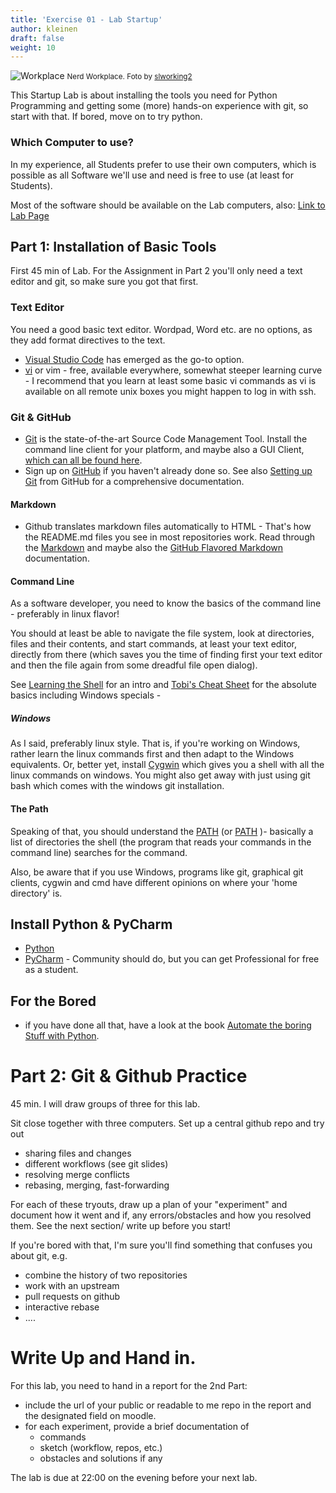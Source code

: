 ```yaml
---
title: 'Exercise 01 - Lab Startup'
author: kleinen
draft: false
weight: 10
---
```


![Workplace](../images/workplace.jpg "workplace")
<small class = "float-right">Nerd Workplace. Foto by [slworking2](https://www.flickr.com/photos/slworking/8539204081/)</small>


This Startup Lab is about installing the tools you need for Python Programming and getting some (more) hands-on experience with git, so start with that. If bored, move on to try python.


### Which Computer to use?

In my experience, all Students prefer to use their own computers, which is possible as all Software
we'll use and need is free to use (at least for Students).

Most of the software should be available on the Lab computers, also:  [Link to Lab Page](https://imi-bachelor.htw-berlin.de/studium/labore/web-technology/)



## Part 1: Installation of Basic Tools

First 45 min of Lab. For the Assignment in Part 2 you'll only need a text editor and git, so make sure you got that first.

### Text Editor

You need a good basic text editor. Wordpad, Word etc. are no options, as they add format directives to the text.

- [Visual Studio Code](https://code.visualstudio.com/) has emerged as the go-to option.
- [vi](https://en.wikipedia.org/wiki/Vi) or vim - free, available everywhere, somewhat steeper learning curve - I recommend that you learn at least some basic vi commands as vi is available on all remote unix boxes you might happen to log in with ssh.


### Git & GitHub

* [Git](https://git-scm.com/) is the state-of-the-art Source Code Management Tool. Install the command line client for your platform, and maybe also a GUI Client, [which can all be found here](https://git-scm.com/download/).
* Sign up on [GitHub](https://github.com/) if you haven't already done so. See also
[Setting up Git](https://help.github.com/articles/set-up-git) from GitHub for a comprehensive documentation.

#### Markdown 

* Github translates markdown files automatically to HTML - That's how the README.md files you see in most repositories work. Read through the [Markdown](https://help.github.com/articles/markdown-basics) and maybe also the [GitHub Flavored Markdown](https://help.github.com/articles/github-flavored-markdown) documentation.

#### Command Line
As a software developer, you need to know the basics of the command line - preferably in linux flavor!

You should at least be able to navigate the file system, look at directories, files and their contents, and start commands, at least your text editor, directly from there (which saves you the time of finding first your text editor and then the file again from some dreadful file open dialog).

See [Learning the Shell](https://linuxcommand.org/lc3_learning_the_shell.php) for an intro
and [Tobi's Cheat Sheet](https://pragtob.github.io/rails-beginner-cheatsheet/) for the absolute basics including Windows specials -

##### Windows
As I said, preferably linux style. That is, if you're working on Windows, rather learn the linux commands first and then adapt to the Windows equivalents. Or, better yet, install [Cygwin](https://www.cygwin.com/) which gives you a shell with all the linux commands on windows. You might also get away with just using git bash which comes with the windows git installation.

#### The Path

Speaking of that, you should understand the [PATH](https://www.digitalocean.com/community/tutorials/how-to-view-and-update-the-linux-path-environment-variable) (or [PATH](http://www.linfo.org/path_env_var.html) )- basically a list of directories the shell (the program that reads your commands in the command line) searches for the command.

Also, be aware that if you use Windows, programs like git, graphical git clients, cygwin and cmd have different opinions on where your 'home directory' is.


## Install Python & PyCharm

- [Python](https://www.python.org/downloads/)
- [PyCharm](https://www.jetbrains.com/de-de/pycharm/download/) - Community should do, but you can get Professional for free as a student.

## For the Bored

- if you have done all that, have a look at the book [Automate the boring Stuff with Python](https://automatetheboringstuff.com/).


# Part 2: Git & Github Practice

45 min. I will draw groups of three for this lab. 

Sit close together with three computers. 
Set up a central github repo and try out

- sharing files and changes
- different workflows (see git slides)
- resolving merge conflicts
- rebasing, merging, fast-forwarding

For each of these tryouts, draw up a plan of your "experiment" and document how it went and if, any errors/obstacles and how you resolved them.
See the next section/ write up before you start!

If you're bored with that, I'm sure you'll find something that confuses you about git, e.g.

- combine the history of two repositories
- work with an upstream
- pull requests on github
- interactive rebase
- ....

# Write Up and Hand in.

For this lab, you need to hand in a report for the 2nd Part:
- include the url of your public or readable to me repo in the report and the designated field on moodle.
- for each experiment, provide a brief documentation of 
    - commands
    - sketch (workflow, repos, etc.)
    - obstacles and solutions if any

The lab is due at 22:00 on the evening before your next lab.



   
